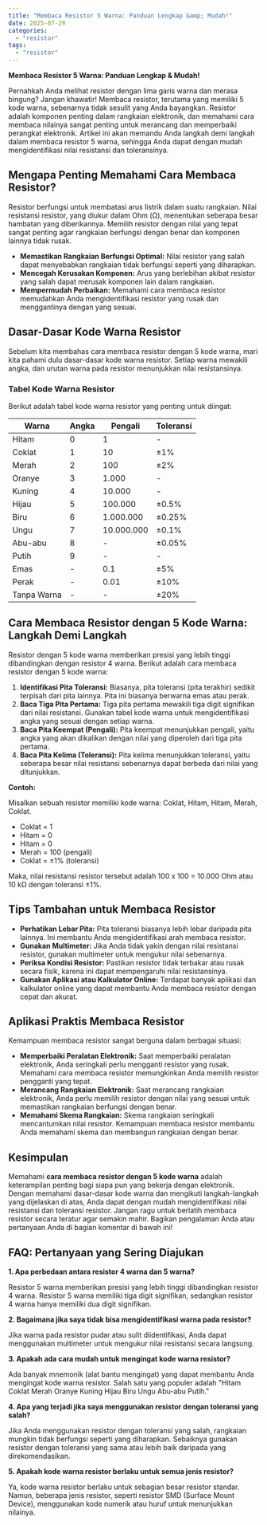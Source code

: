 ```yaml
---
title: "Membaca Resistor 5 Warna: Panduan Lengkap &amp; Mudah!"
date: 2025-07-29
categories: 
  - "resistor"
tags: 
  - "resistor"
---
```


**Membaca Resistor 5 Warna: Panduan Lengkap & Mudah!**

Pernahkah Anda melihat resistor dengan lima garis warna dan merasa bingung? Jangan khawatir! Membaca resistor, terutama yang memiliki 5 kode warna, sebenarnya tidak sesulit yang Anda bayangkan. Resistor adalah komponen penting dalam rangkaian elektronik, dan memahami cara membaca nilainya sangat penting untuk merancang dan memperbaiki perangkat elektronik. Artikel ini akan memandu Anda langkah demi langkah dalam membaca resistor 5 warna, sehingga Anda dapat dengan mudah mengidentifikasi nilai resistansi dan toleransinya.

## Mengapa Penting Memahami Cara Membaca Resistor?

Resistor berfungsi untuk membatasi arus listrik dalam suatu rangkaian. Nilai resistansi resistor, yang diukur dalam Ohm (Ω), menentukan seberapa besar hambatan yang diberikannya. Memilih resistor dengan nilai yang tepat sangat penting agar rangkaian berfungsi dengan benar dan komponen lainnya tidak rusak.

- **Memastikan Rangkaian Berfungsi Optimal:** Nilai resistor yang salah dapat menyebabkan rangkaian tidak berfungsi seperti yang diharapkan.
- **Mencegah Kerusakan Komponen:** Arus yang berlebihan akibat resistor yang salah dapat merusak komponen lain dalam rangkaian.
- **Mempermudah Perbaikan:** Memahami cara membaca resistor memudahkan Anda mengidentifikasi resistor yang rusak dan menggantinya dengan yang sesuai.

## Dasar-Dasar Kode Warna Resistor

Sebelum kita membahas cara membaca resistor dengan 5 kode warna, mari kita pahami dulu dasar-dasar kode warna resistor. Setiap warna mewakili angka, dan urutan warna pada resistor menunjukkan nilai resistansinya.

### Tabel Kode Warna Resistor

Berikut adalah tabel kode warna resistor yang penting untuk diingat:

| Warna | Angka | Pengali | Toleransi |
| --- | --- | --- | --- |
| Hitam | 0 | 1 | \- |
| Coklat | 1 | 10 | ±1% |
| Merah | 2 | 100 | ±2% |
| Oranye | 3 | 1.000 | \- |
| Kuning | 4 | 10.000 | \- |
| Hijau | 5 | 100.000 | ±0.5% |
| Biru | 6 | 1.000.000 | ±0.25% |
| Ungu | 7 | 10.000.000 | ±0.1% |
| Abu-abu | 8 | \- | ±0.05% |
| Putih | 9 | \- | \- |
| Emas | \- | 0.1 | ±5% |
| Perak | \- | 0.01 | ±10% |
| Tanpa Warna | \- | \- | ±20% |

## Cara Membaca Resistor dengan 5 Kode Warna: Langkah Demi Langkah

Resistor dengan 5 kode warna memberikan presisi yang lebih tinggi dibandingkan dengan resistor 4 warna. Berikut adalah cara membaca resistor dengan 5 kode warna:

1. **Identifikasi Pita Toleransi:** Biasanya, pita toleransi (pita terakhir) sedikit terpisah dari pita lainnya. Pita ini biasanya berwarna emas atau perak.
2. **Baca Tiga Pita Pertama:** Tiga pita pertama mewakili tiga digit signifikan dari nilai resistansi. Gunakan tabel kode warna untuk mengidentifikasi angka yang sesuai dengan setiap warna.
3. **Baca Pita Keempat (Pengali):** Pita keempat menunjukkan pengali, yaitu angka yang akan dikalikan dengan nilai yang diperoleh dari tiga pita pertama.
4. **Baca Pita Kelima (Toleransi):** Pita kelima menunjukkan toleransi, yaitu seberapa besar nilai resistansi sebenarnya dapat berbeda dari nilai yang ditunjukkan.

**Contoh:**

Misalkan sebuah resistor memiliki kode warna: Coklat, Hitam, Hitam, Merah, Coklat.

- Coklat = 1
- Hitam = 0
- Hitam = 0
- Merah = 100 (pengali)
- Coklat = ±1% (toleransi)

Maka, nilai resistansi resistor tersebut adalah 100 x 100 = 10.000 Ohm atau 10 kΩ dengan toleransi ±1%.

## Tips Tambahan untuk Membaca Resistor

- **Perhatikan Lebar Pita:** Pita toleransi biasanya lebih lebar daripada pita lainnya. Ini membantu Anda mengidentifikasi arah membaca resistor.
- **Gunakan Multimeter:** Jika Anda tidak yakin dengan nilai resistansi resistor, gunakan multimeter untuk mengukur nilai sebenarnya.
- **Periksa Kondisi Resistor:** Pastikan resistor tidak terbakar atau rusak secara fisik, karena ini dapat mempengaruhi nilai resistansinya.
- **Gunakan Aplikasi atau Kalkulator Online:** Terdapat banyak aplikasi dan kalkulator online yang dapat membantu Anda membaca resistor dengan cepat dan akurat.

## Aplikasi Praktis Membaca Resistor

Kemampuan membaca resistor sangat berguna dalam berbagai situasi:

- **Memperbaiki Peralatan Elektronik:** Saat memperbaiki peralatan elektronik, Anda seringkali perlu mengganti resistor yang rusak. Memahami cara membaca resistor memungkinkan Anda memilih resistor pengganti yang tepat.
- **Merancang Rangkaian Elektronik:** Saat merancang rangkaian elektronik, Anda perlu memilih resistor dengan nilai yang sesuai untuk memastikan rangkaian berfungsi dengan benar.
- **Memahami Skema Rangkaian:** Skema rangkaian seringkali mencantumkan nilai resistor. Kemampuan membaca resistor membantu Anda memahami skema dan membangun rangkaian dengan benar.

## Kesimpulan

Memahami **cara membaca resistor dengan 5 kode warna** adalah keterampilan penting bagi siapa pun yang bekerja dengan elektronik. Dengan memahami dasar-dasar kode warna dan mengikuti langkah-langkah yang dijelaskan di atas, Anda dapat dengan mudah mengidentifikasi nilai resistansi dan toleransi resistor. Jangan ragu untuk berlatih membaca resistor secara teratur agar semakin mahir. Bagikan pengalaman Anda atau pertanyaan Anda di bagian komentar di bawah ini!

## FAQ: Pertanyaan yang Sering Diajukan

**1\. Apa perbedaan antara resistor 4 warna dan 5 warna?**

Resistor 5 warna memberikan presisi yang lebih tinggi dibandingkan resistor 4 warna. Resistor 5 warna memiliki tiga digit signifikan, sedangkan resistor 4 warna hanya memiliki dua digit signifikan.

**2\. Bagaimana jika saya tidak bisa mengidentifikasi warna pada resistor?**

Jika warna pada resistor pudar atau sulit diidentifikasi, Anda dapat menggunakan multimeter untuk mengukur nilai resistansi secara langsung.

**3\. Apakah ada cara mudah untuk mengingat kode warna resistor?**

Ada banyak mnemonik (alat bantu mengingat) yang dapat membantu Anda mengingat kode warna resistor. Salah satu yang populer adalah "Hitam Coklat Merah Oranye Kuning Hijau Biru Ungu Abu-abu Putih."

**4\. Apa yang terjadi jika saya menggunakan resistor dengan toleransi yang salah?**

Jika Anda menggunakan resistor dengan toleransi yang salah, rangkaian mungkin tidak berfungsi seperti yang diharapkan. Sebaiknya gunakan resistor dengan toleransi yang sama atau lebih baik daripada yang direkomendasikan.

**5\. Apakah kode warna resistor berlaku untuk semua jenis resistor?**

Ya, kode warna resistor berlaku untuk sebagian besar resistor standar. Namun, beberapa jenis resistor, seperti resistor SMD (Surface Mount Device), menggunakan kode numerik atau huruf untuk menunjukkan nilainya.
